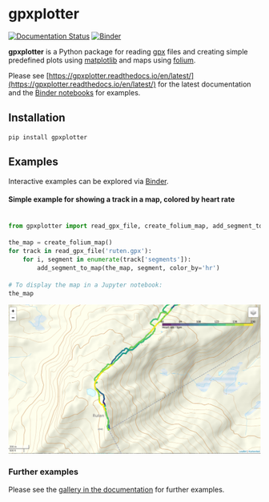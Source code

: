 # gpxplotter

[![Documentation Status](https://readthedocs.org/projects/gpxplotter/badge/?version=latest)](https://gpxplotter.readthedocs.io/en/latest/?badge=latest)
[![Binder](https://mybinder.org/badge_logo.svg)](https://mybinder.org/v2/gh/andersle/gpxplotter/main?filepath=examples%2Fjupyter%2F)

**gpxplotter** is a Python package for reading 
[gpx](https://en.wikipedia.org/wiki/GPS_Exchange_Format)
files and creating simple predefined plots using
[matplotlib](http://matplotlib.org/) 
and maps using
[folium](https://python-visualization.github.io/folium/).

Please see
[https://gpxplotter.readthedocs.io/en/latest/](https://gpxplotter.readthedocs.io/en/latest/)
for the latest documentation and the 
[Binder notebooks](https://mybinder.org/v2/gh/andersle/gpxplotter/main?filepath=examples%2Fjupyter%2F) for examples.

## Installation

```
pip install gpxplotter
```

## Examples

Interactive examples can be explored
via [Binder](https://mybinder.org/v2/gh/andersle/gpxplotter/main?filepath=examples%2Fjupyter%2F).


#### Simple example for showing a track in a map, colored by heart rate

```python

from gpxplotter import read_gpx_file, create_folium_map, add_segment_to_map

the_map = create_folium_map()
for track in read_gpx_file('ruten.gpx'):
    for i, segment in enumerate(track['segments']):
        add_segment_to_map(the_map, segment, color_by='hr')

# To display the map in a Jupyter notebook:
the_map
```

[![map](examples/images/map001.png)](examples/html/map001.html)

### Further examples

Please see the [gallery in the documentation](https://gpxplotter.readthedocs.io/en/latest/auto_examples/index.html)
for further examples. 
